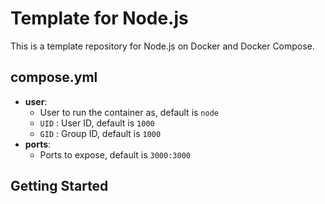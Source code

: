 # Template for Node.js

This is a template repository for Node.js on Docker and Docker Compose.

## compose.yml

- **user**:
  - User to run the container as, default is `node`
  - `UID` : User ID, default is `1000`
  - `GID` : Group ID, default is `1000`
- **ports**:
  - Ports to expose, default is `3000:3000`

## Getting Started
